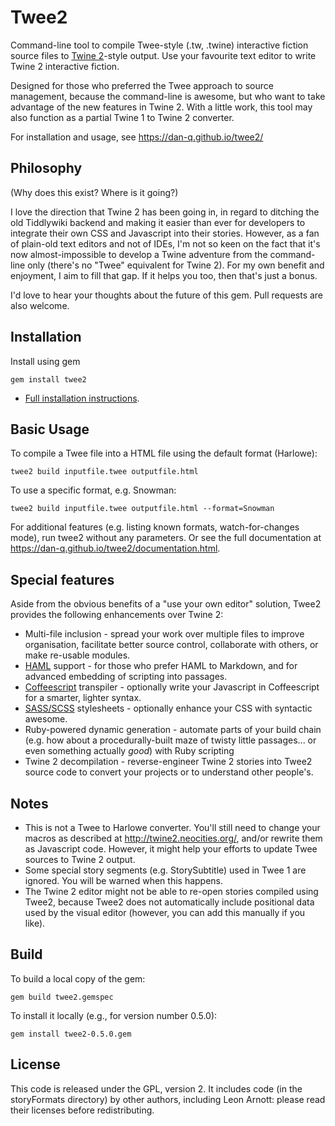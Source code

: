# Twee2

Command-line tool to compile Twee-style (.tw, .twine) interactive fiction source files to [Twine 2](http://twinery.org/)-style output. Use your favourite text editor to write Twine 2 interactive fiction.

Designed for those who preferred the Twee approach to source management, because the command-line is awesome, but who want to take advantage of the new features in Twine 2. With a little work, this tool may also function as a partial Twine 1 to Twine 2 converter.

For installation and usage, see https://dan-q.github.io/twee2/

## Philosophy

(Why does this exist? Where is it going?)

I love the direction that Twine 2 has been going in, in regard to ditching the old Tiddlywiki backend and making it easier than ever for developers to integrate their own CSS and Javascript into their stories. However, as a fan of plain-old text editors and not of IDEs, I'm not so keen on the fact that it's now almost-impossible to develop a Twine adventure from the command-line only (there's no "Twee" equivalent for Twine 2). For my own benefit and enjoyment, I aim to fill that gap. If it helps you too, then that's just a bonus.

I'd love to hear your thoughts about the future of this gem. Pull requests are also welcome.

## Installation

Install using gem

    gem install twee2

* [Full installation instructions](https://dan-q.github.io/twee2/install.html).

## Basic Usage

To compile a Twee file into a HTML file using the default format (Harlowe):

    twee2 build inputfile.twee outputfile.html

To use a specific format, e.g. Snowman:

    twee2 build inputfile.twee outputfile.html --format=Snowman

For additional features (e.g. listing known formats, watch-for-changes mode), run twee2 without any parameters. Or see the full documentation at https://dan-q.github.io/twee2/documentation.html.

## Special features

Aside from the obvious benefits of a "use your own editor" solution, Twee2 provides the following enhancements over Twine 2:

* Multi-file inclusion - spread your work over multiple files to improve organisation, facilitate better source control, collaborate with others, or make re-usable modules.
* [HAML](http://haml.info/) support - for those who prefer HAML to Markdown, and for advanced embedding of scripting into passages.
* [Coffeescript](http://coffeescript.org/) transpiler - optionally write your Javascript in Coffeescript for a smarter, lighter syntax.
* [SASS/SCSS](http://sass-lang.com/) stylesheets - optionally enhance your CSS with syntactic awesome.
* Ruby-powered dynamic generation - automate parts of your build chain (e.g. how about a procedurally-built maze of twisty little passages... or even something actually *good*) with Ruby scripting
* Twine 2 decompilation - reverse-engineer Twine 2 stories into Twee2 source code to convert your projects or to understand other people's.

## Notes

* This is not a Twee to Harlowe converter. You'll still need to change your macros as described at http://twine2.neocities.org/, and/or rewrite them as Javascript code. However, it might help your efforts to update Twee sources to Twine 2 output.
* Some special story segments (e.g. StorySubtitle) used in Twee 1 are ignored. You will be warned when this happens.
* The Twine 2 editor might not be able to re-open stories compiled using Twee2, because Twee2 does not automatically include positional data used by the visual editor (however, you can add this manually if you like).

## Build

To build a local copy of the gem:

	gem build twee2.gemspec

To install it locally (e.g., for version number 0.5.0):

	gem install twee2-0.5.0.gem

## License

This code is released under the GPL, version 2. It includes code (in the storyFormats directory) by other authors, including Leon Arnott: please read their licenses before redistributing.
